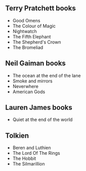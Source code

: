## Terry Pratchett books
- Good Omens
- The Colour of Magic
- Nightwatch
- The Fifth Elephant
- The Shepherd's Crown
- The Bromeliad

## Neil Gaiman books
- The ocean at the end of the lane
- Smoke and mirrors
- Neverwhere
- American Gods

## Lauren James books
- Quiet at the end of the world

## Tolkien
- Beren and Luthien
- The Lord Of The Rings
- The Hobbit
- The Silmarillion

